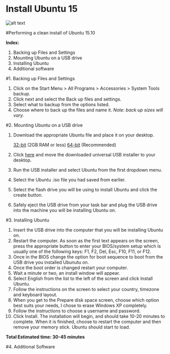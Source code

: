 # Install Ubuntu 15

![alt text](http://core0.staticworld.net/images/article/2014/08/logo-ubuntu-100372440-primary.idge.png "Ubuntu 15.10")

#Performing a clean install of Ubuntu 15.10

**Index:**
1. Backing up Files and Settings
2. Mounting Ubuntu on a USB drive
3. Installing Ubuntu
4. Additional software

#1. Backing up Files and Settings

1. Click on the Start Menu > All Programs > Accessories > System Tools backup.
2. Click next and select the Back up files and settings.
3. Select what to backup from the options listed.
4. Choose where to back up the files and name it.
*Note: back up sizes will vary.* 


#2. Mounting Ubuntu on a USB drive

1. Download the appropriate Ubuntu file and place it on your desktop.

    [32-bit](http://www.ubuntu.com/download/desktop/thank-you/?version=15.10&architecture=i386) (2GB RAM or less) 
    [64-bit](http://www.ubuntu.com/download/desktop/thank-you/?version=15.10&architecture=amd64) (Recommended)
    
2. Click [here](http://www.pendrivelinux.com/downloads/Universal-USB-Installer/Universal-USB-Installer-1.9.6.3.exe) and move the downloaded universal USB installer to your desktop.
3. Run the USB installer and select Ubuntu from the first dropdown menu.
4. Select the Ubuntu .iso file you had saved from earlier.
5. Select the flash drive you will be using to install Ubuntu and click the create button.
6. Safely eject the USB drive from your task bar and plug the USB drive into the machine you will be installing Ubuntu on.


#3. Installing Ubuntu

1. Insert the USB drive into the computer that you will be installing Ubuntu on.
2. Restart the computer. As soon as the first text appears on the screen, press the appropriate button to enter your BIOS/system setup which is usually one of the following keys: F1, F2, Del, Esc, F10, F11, or F12.
3. Once in the BIOS change the option for boot sequence to boot from the USB drive you installed Ubunutu on.
4. Once the boot order is changed restart your computer.
5. Wait a minute or two, an install window will appear.
6. Select English from the list to the left of the screen and click Install Ubuntu.
7. Follow the instructions on the screen to select your country, timezone and keyboard layout.
8. When you get to the Prepare disk space screen, choose which option best suits your needs, I chose to erase Windows XP completely.
9. Follow the instructions to choose a username and password.
10. Click Install. The installation will begin, and should take 10-20 minutes to complete. When it is finished, choose to restart the computer and then remove your memory stick. Ubuntu should start to load.
  
**Total Estimated time: 30-45 minutes**

#4. Additional Software



